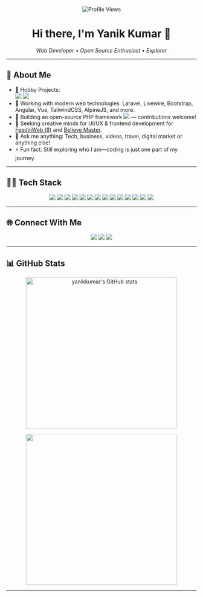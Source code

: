 <!-- Profile Banner & Stats -->
<p align="center">
  <img src="https://komarev.com/ghpvc/?username=yanikkumar&style=flat-square&color=blue" alt="Profile Views"/>
</p>

<h1 align="center">Hi there, I'm Yanik Kumar 👋</h1>
<p align="center">
  <em>Web Developer • Open Source Enthusiast • Explorer</em>
</p>

---

## 🚀 About Me

- 🔭 Hobby Projects:  
  <a href="https://feedinweb.com" target="_blank"><img src="https://img.shields.io/badge/-FeedinWeb-blue?style=flat-square"></a>
  <a href="https://believemaster.com" target="_blank"><img src="https://img.shields.io/badge/-BelieveMaster-orange?style=flat-square"></a>
- 🧠 Working with modern web technologies: Laravel, Livewire, Bootstrap, Angular, Vue, TailwindCSS, AlpineJS, and more.
- 🌱 Building an open-source PHP framework <a href="https://sproutphp.github.io" target="_blank"><img src="https://img.shields.io/badge/-SproutPHP-4E9A06?style=flat-square"></a> — contributions welcome!
- 🤝 Seeking creative minds for UI/UX & frontend development for [FeedinWeb (β)](https://feedinweb.com) and [Believe Master](https://believemaster.com).
- 💬 Ask me anything: Tech, business, videos, travel, digital market or anything else!
- ⚡ Fun fact: Still exploring who I am—coding is just one part of my journey.

---

## 🧑‍💻 Tech Stack

<p align="center">
  <img src="https://img.shields.io/badge/Laravel-F72C1F?style=for-the-badge&logo=laravel&logoColor=white"/>
  <img src="https://img.shields.io/badge/Livewire-EE5D99?style=for-the-badge&logo=livewire&logoColor=white"/>
  <img src="https://img.shields.io/badge/Bootstrap-563D7C?style=for-the-badge&logo=bootstrap&logoColor=white"/>
  <img src="https://img.shields.io/badge/Angular-DD0031?style=for-the-badge&logo=angular&logoColor=white"/>
  <img src="https://img.shields.io/badge/Vue.js-4FC08D?style=for-the-badge&logo=vue.js&logoColor=white"/>
  <img src="https://img.shields.io/badge/TailwindCSS-38B2AC?style=for-the-badge&logo=tailwind-css&logoColor=white"/>
  <img src="https://img.shields.io/badge/Alpine.js-8BC0D0?style=for-the-badge&logo=alpine.js&logoColor=black"/>
  <img src="https://img.shields.io/badge/PHP-777BB4?style=for-the-badge&logo=php&logoColor=white"/>
  <img src="https://img.shields.io/badge/YII-D8582B?style=for-the-badge&logo=yii&logoColor=white"/>
  <img src="https://img.shields.io/badge/MySQL-4479A1?style=for-the-badge&logo=mysql&logoColor=white"/>
  <img src="https://img.shields.io/badge/HTMX-3d72d7?style=for-the-badge&logo=htmx&logoColor=white"/>
  <img src="https://img.shields.io/badge/JavaScript-F7DF1E?style=for-the-badge&logo=javascript&logoColor=black"/>
  <img src="https://img.shields.io/badge/HTML5-E34F26?style=for-the-badge&logo=html5&logoColor=white"/>
  <img src="https://img.shields.io/badge/CSS-1572B6?style=for-the-badge&logo=css&logoColor=white"/>
</p>

---

## 🌐 Connect With Me

<p align="center">
  <a href="https://linktr.ee/yanikkumar" target="_blank"><img src="https://img.shields.io/badge/-Linktree-39E09B?style=for-the-badge&logo=linktree&logoColor=white"></a>
  <a href="https://ytube.io/3Ekw" target="_blank"><img src="https://img.shields.io/badge/-YouTube-red?style=for-the-badge&logo=youtube&logoColor=white"></a>
  <a href="mailto:believemasters@gmail.com" target="_blank"><img src="https://img.shields.io/badge/-Email-blue?style=for-the-badge&logo=gmail&logoColor=white"></a>
</p>

---

## 📊 GitHub Stats

<p align="center">
  <img src="https://github-readme-stats.vercel.app/api?username=yanikkumar&show_icons=true&theme=radical" alt="yanikkumar's GitHub stats" width="400px"/>
</p>
<p align="center">
  <img src="https://github-readme-streak-stats.herokuapp.com/?user=yanikkumar&theme=radical" width="400px"/>
</p>

---

<!--
**yanikkumar/yanikkumar** is a ✨ _special_ ✨ repository because its `README.md` (this file) appears on your GitHub profile.

Feel free to ask me anything or collaborate!
-->
